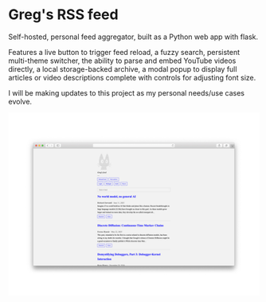 # Greg's RSS feed
Self-hosted, personal feed aggregator, built as a Python web app with flask.

Features a live button to trigger feed reload, a fuzzy search, persistent multi-theme switcher, the ability to parse and embed YouTube videos directly, a local storage-backed archive, a modal popup to display full articles or video descriptions complete with controls for adjusting font size.

I will be making updates to this project as my personal needs/use cases evolve.

<img src="https://raw.githubusercontent.com/gregorycotton/gregorycotton/refs/heads/main/ontology/images/rss-feed/rss-feed-home.jpg">
